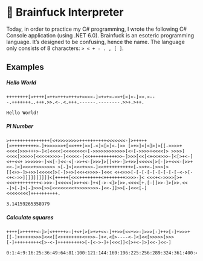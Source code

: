 # 🧠 Brainfuck Interpreter

Today, in order to practice my C# programming, I wrote the following C# Console application (using .NET 6.0).
Brainfuck is an esoteric programming language. It’s designed to be confusing, hence the name. The language only consists of 8 characters: `> < + - . , [ ]`.  

## Examples

##### Hello World
```
++++++++[>++++[>++>+++>+++>+<<<<-]>+>+>->>+[<]<-]>>.>---.+++++++..+++.>>.<-.<.+++.------.--------.>>+.>++.
```
```
Hello World!
```

##### PI Number
```
>+++++++++++++++[<+>>>>>>>>++++++++++<<<<<<<-]>+++++[<+++++++++>-]+>>>>>>+[<<+++[>>[-<]<[>]<-]>> [>+>]<[<]>]>[[->>>>+<<<<]>>>+++>-]<[<<<<]<<<<<<<<+[->>>>>>>>>>>>[<+[->>>>+<<<<]> >>>>]<<<<[>>>>>[<<<<+>>>>-]<<<<<-[<<++++++++++>>-]>>>[<<[<+<<+>>>-]<[>+<-]<++<<+ >>>>>>-]<<[-]<<-<[->>+<-[>>>]>[[<+>-]>+>>]<<<<<]>[-]>+<<<-[>>+<<-]<]<<<<+>>>>>>> >[-]>[<<<+>>>-]<<++++++++++<[->>+<-[>>>]>[[<+>-]>+>>]<<<<<]>[-]>+>[<<+<+>>>-]<<< <+<+>>[-[-[-[-[-[-[-[-[-<->[-<+<->>]]]]]]]]]]<[+++++[<<<++++++++<++++++++>>>>-]< <<<+<->>>>[>+<<<+++++++++<->>>-]<<<<<[>>+<<-]+<[->-<]>[>>.<<<<[+.[-]]>>-]>[>>.<< -]>[-]>[-]>>>[>>[<<<<<<<<+>>>>>>>>-]<<-]]>>[-]<<<[-]<<<<<<<<]++++++++++.
```
```
3.14159265358979
```

##### Calculate squares
```
++++[>+++++<-]>[<+++++>-]+<+[>[>+>+<<-]++>>[<<+>>-]>>>[-]++>[-]+>>>+[[-]++++++>>>]<<<[[<++++++++<++>>-]+<.<[>----<-]<]<<[>>>>>[>>>[-]+++++++++<[>-<-]+++++++++>[-[<->-]+[<<<]]<[>+<-]>]<<-]<<-]
```

```
0:1:4:9:16:25:36:49:64:81:100:121:144:169:196:225:256:289:324:361:400:441:484:529:576:625:676:729:784:841:900:961:1024:1089:1156:1225:1296:1369:1444:1521:1600:1681:1764:1849:1936:2025:2116:2209:2304:2401:2500:2601:2704:2809:2916:3025:3136:3249:3364:3481:3600:3721:3844:3969:4096:4225:4356:4489:4624:4761:4900:5041:5184:5329:5476:5625:5776:5929:6084:6241:6400:6561:6724:6889:7056:7225:7396:7569:7744:7921:8100:8281:8464:8649:8836:9025:9216:9409:9604:9801:10000:
```
